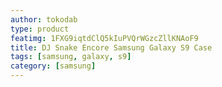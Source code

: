 ```yaml
---
author: tokodab
type: product
featimg: 1FXG9iqtdClQ5kIuPVQrWGzcZllKNAoF9
title: DJ Snake Encore Samsung Galaxy S9 Case
tags: [samsung, galaxy, s9]
category: [samsung]
---
```

